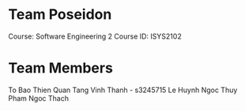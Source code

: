 Team Poseidon
=======================

Course: Software Engineering 2
Course ID: ISYS2102

Team Members
=======================
To Bao Thien Quan
Tang Vinh Thanh - s3245715
Le Huynh Ngoc Thuy
Pham Ngoc Thach
